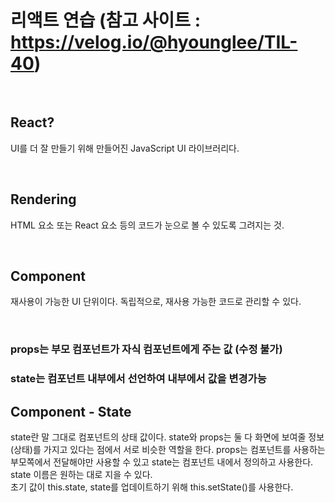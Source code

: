# 리액트 연습 (참고 사이트 : https://velog.io/@hyounglee/TIL-40)

<br>

## React?
UI를 더 잘 만들기 위해 만들어진 JavaScript UI 라이브러리다.

<br>

## Rendering
HTML 요소 또는 React 요소 등의 코드가 눈으로 볼 수 있도록 그려지는 것.

<br>

## Component
재사용이 가능한 UI 단위이다. 독립적으로, 재사용 가능한 코드로 관리할 수 있다.

<br>

### props는 부모 컴포넌트가 자식 컴포넌트에게 주는 값 (수정 불가)
### state는 컴포넌트 내부에서 선언하여 내부에서 값을 변경가능

## Component - State
state란 말 그대로 컴포넌트의 상태 값이다. state와 props는 둘 다 화면에 보여줄 정보(상태)를 가지고 있다는 점에서 서로 비슷한 역할을 한다.
props는 컴포넌트를 사용하는 부모쪽에서 전달해야만 사용할 수 있고
state는 컴포넌트 내에서 정의하고 사용한다.
state 이름은 원하는 대로 지을 수 있다.
<br>
초기 값이 this.state, state를 업데이트하기 위해 this.setState()를 사용한다.